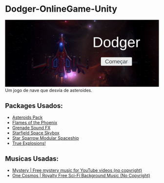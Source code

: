 # Dodger-OnlineGame-Unity

![](/Imagens/MenuInicial.PNG)
Um jogo de nave que desvia de asteroides.

## Packages Usados:
- [Asteroids Pack](https://assetstore.unity.com/packages/3d/environments/asteroids-pack-84988)
- [Flames of the Phoenix](https://assetstore.unity.com/packages/vfx/particles/fire-explosions/flames-of-the-phoenix-46176)
- [Grenade Sound FX](https://assetstore.unity.com/packages/audio/sound-fx/grenade-sound-fx-147490)
- [Starfield Space Skybox](https://assetstore.unity.com/packages/2d/textures-materials/sky/starfield-space-skybox-16549)
- [Star Sparrow Modular Spaceship](https://assetstore.unity.com/packages/3d/vehicles/space/star-sparrow-modular-spaceship-73167)
- [True Explosions!](https://assetstore.unity.com/packages/tools/particles-effects/true-explosions-21893)

## Musicas Usadas:
- [Mystery | Free mystery music for YouTube videos (no copyright)](https://www.youtube.com/watch?v=rpMvf4Gdn-4&t=69s)
- [One Cosmos | Royalty Free Sci-Fi Background Music (No Copyright)](https://www.youtube.com/watch?v=25LEeXuHclc)